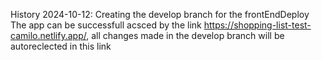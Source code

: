 History
2024-10-12: 
Creating the develop branch for the frontEndDeploy
The app can be successfull acsced by the link https://shopping-list-test-camilo.netlify.app/, all changes made in the develop branch will be autoreclected in this link



